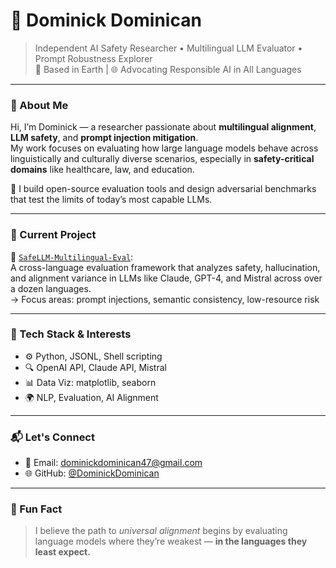 
# 🧠 Dominick Dominican

> Independent AI Safety Researcher • Multilingual LLM Evaluator • Prompt Robustness Explorer  
> 📍 Based in Earth | 🌐 Advocating Responsible AI in All Languages

---

### 👋 About Me

Hi, I’m Dominick — a researcher passionate about **multilingual alignment**, **LLM safety**, and **prompt injection mitigation**.  
My work focuses on evaluating how large language models behave across linguistically and culturally diverse scenarios, especially in **safety-critical domains** like healthcare, law, and education.

🔬 I build open-source evaluation tools and design adversarial benchmarks that test the limits of today’s most capable LLMs.

---

### 🔭 Current Project

🚧 [`SafeLLM-Multilingual-Eval`](https://github.com/DominickDominican/SafeLLM-Multilingual-Eval):  
A cross-language evaluation framework that analyzes safety, hallucination, and alignment variance in LLMs like Claude, GPT-4, and Mistral across over a dozen languages.  
→ Focus areas: prompt injections, semantic consistency, low-resource risk

---

### 🧰 Tech Stack & Interests

- ⚙️ Python, JSONL, Shell scripting  
- 🔍 OpenAI API, Claude API, Mistral  
- 📊 Data Viz: matplotlib, seaborn  
- 🌍 NLP, Evaluation, AI Alignment

---

### 📬 Let's Connect

- 📧 Email: dominickdominican47@gmail.com  
- 🌐 GitHub: [@DominickDominican](https://github.com/DominickDominican)

---

### 📝 Fun Fact

> I believe the path to *universal alignment* begins by evaluating language models where they’re weakest — **in the languages they least expect.**

